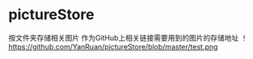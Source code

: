 # pictureStore
按文件夹存储相关图片
作为GitHub上相关链接需要用到的图片的存储地址
！https://github.com/YanRuan/pictureStore/blob/master/test.png
